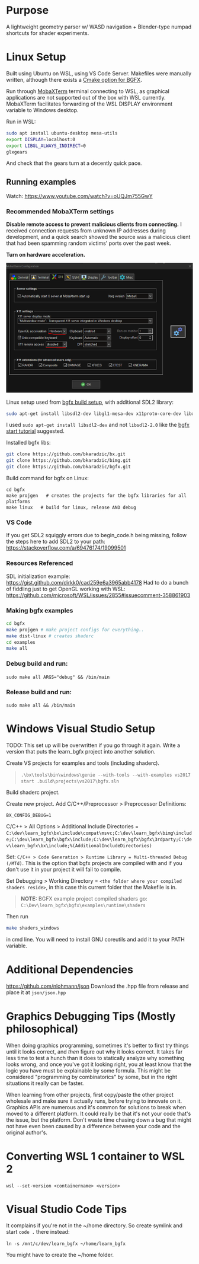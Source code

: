 # Purpose
A lightweight geometry parser w/ WASD navigation + Blender-type numpad shortcuts for shader experiments.

# Linux Setup
Built using Ubuntu on WSL, using VS Code Server. Makefiles were manually written, although there exists a [Cmake option for BGFX](https://github.com/widberg/bgfx.cmake). 

Run through [MobaXTerm](https://mobaxterm.mobatek.net/demo.html) terminal connecting to WSL, as graphical applications are not supported out of the box with WSL currently. MobaXTerm facilitates forwarding of the WSL DISPLAY environment variable to Windows desktop. 

Run in WSL:
```bash
sudo apt install ubuntu-desktop mesa-utils
export DISPLAY=localhost:0
export LIBGL_ALWAYS_INDIRECT=0
glxgears
```
And check that the gears turn at a decently quick pace. 

## Running examples
Watch: https://www.youtube.com/watch?v=oUQJm755GwY

### Recommended MobaXTerm settings
**Disable remote access to prevent malicious clients from connecting.** I received connection requests from unknown IP addresses during development, and a quick search showed the source was a malicious client that had been spamming random victims' ports over the past week.

**Turn on hardware acceleration.**

![](mobaxterm_recommended_settings.PNG)

Linux setup used from [bgfx build setup](https://bkaradzic.github.io/bgfx/build.html), with additional SDL2 library:

```bash
sudo apt-get install libsdl2-dev libgl1-mesa-dev x11proto-core-dev libx11-dev
```
I used `sudo apt-get install libsdl2-dev` and not `libsdl2-2.0` like the [bgfx start tutorial](https://www.sandeepnambiar.com/getting-started-with-bgfx/) suggested.

Installed bgfx libs:
```bash
git clone https://github.com/bkaradzic/bx.git
git clone https://github.com/bkaradzic/bimg.git
git clone https://github.com/bkaradzic/bgfx.git
```

Build command for bgfx on Linux:
```
cd bgfx
make projgen   # creates the projects for the bgfx libraries for all platforms
make linux   # build for linux, release AND debug
```
### VS Code
If you get SDL2 squiggly errors due to begin_code.h being missing, follow the steps here to add SDL2 to your path:
https://stackoverflow.com/a/69476174/19099501

### Resources Referenced
SDL initialization example: https://gist.github.com/dirkk0/cad259e6a3965abb4178
Had to do a bunch of fiddling just to get OpenGL working with WSL: https://github.com/microsoft/WSL/issues/2855#issuecomment-358861903

### Making bgfx examples
```bash
cd bgfx
make projgen # make project configs for everything..
make dist-linux # creates shaderc
cd examples
make all
```

### Debug build and run:
`sudo make all ARGS="debug" && /bin/main`
### Release build and run:
`sudo make all && /bin/main`

# Windows Visual Studio Setup
TODO: This set up will be overwritten if you go through it again. Write a version that puts the learn_bgfx project into another solution.

Create VS projects for examples and tools (including shaderc). 

> `.\bx\tools\bin\windows\genie --with-tools --with-examples vs2017`  
> `start .build\projects\vs2017\bgfx.sln`

Build shaderc project.

Create new project. Add C/C++/Preprocessor > Preprocessor Definitions:
```
BX_CONFIG_DEBUG=1
```
C/C++ > All Options > Additional Include Directories = `C:\dev\learn_bgfx\bx\include\compat\msvc;C:\dev\learn_bgfx\bimg\include;C:\dev\learn_bgfx\bgfx\include;C:\dev\learn_bgfx\bgfx\3rdparty;C:\dev\learn_bgfx\bx\include;%(AdditionalIncludeDirectories)`

Set: `C/C++ > Code Generation > Runtime Library = Multi-threaded Debug (/MTd)`. This is the option that bgfx projects are compiled with and if you don't use it in your project it will fail to compile.

Set Debugging > Working Directory = `<the folder where your compiled shaders reside>`, in this case this current folder that the Makefile is in. 

> **NOTE:**
> BGFX example project compiled shaders go:
> `C:\Dev\learn_bgfx\bgfx\examples\runtime\shaders`

Then run 
```bash
make shaders_windows
```
in cmd line. You will need to install GNU coreutils and add it to your PATH variable.

# Additional Dependencies
https://github.com/nlohmann/json
Download the .hpp file from release and place it at `json/json.hpp`

# Graphics Debugging Tips (Mostly philosophical)
When doing graphics programming, sometimes it's better to first try things until it looks correct, and _then_ figure out why it looks correct. It takes far less time to test a hunch than it does to statically analyze why something looks wrong, and once you've got it looking right, you at least know that the logic you have must be explainable by some formula. This might be considered "programming by combinatorics" by some, but in the right situations it really can be faster.

When learning from other projects, first copy/paste the other project wholesale and make sure it actually runs, before trying to innovate on it. Graphics APIs are numerous and it's common for solutions to break when moved to a different platform. It could really be that it's not your code that's the issue, but the platform. Don't waste time chasing down a bug that might not have even been caused by a difference between your code and the original author's.

# Converting WSL 1 container to WSL 2
`wsl --set-version <containername> <version>`

# Visual Studio Code Tips
It complains if you're not in the ~/home directory. So create symlink and start `code .` there instead:

`ln -s /mnt/c/dev/learn_bgfx ~/home/learn_bgfx`

You might have to create the ~/home folder.

